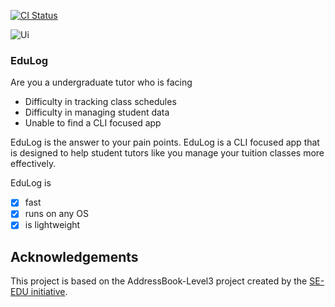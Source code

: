 [![CI Status](https://github.com/AY2425S1-CS2103T-W09-2/tp/workflows/Java%20CI/badge.svg)](https://github.com/AY2425S1-CS2103T-W09-2/tp/actions)

![Ui](docs/images/Ui.png)

### EduLog

Are you a undergraduate tutor who is facing

* Difficulty in tracking class schedules
* Difficulty in managing student data
* Unable to find a CLI focused app

EduLog is the answer to your pain points. EduLog is a CLI focused app that is designed to help student tutors like you
manage your tuition classes more effectively.

EduLog is

- [x] fast
- [x] runs on any OS
- [x] is lightweight

## Acknowledgements

This project is based on the AddressBook-Level3 project created by the [SE-EDU initiative](https://se-education.org).

